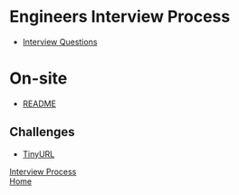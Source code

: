 # Engineers Interview Process
- [Interview Questions](inteview-questions.md)

# On-site
- [README](on-site/README.md)

## Challenges
- [TinyURL](on-site/tiny-url-challenge.md)

[Interview Process](../README.md)<br/>
[Home](../../README.md)
